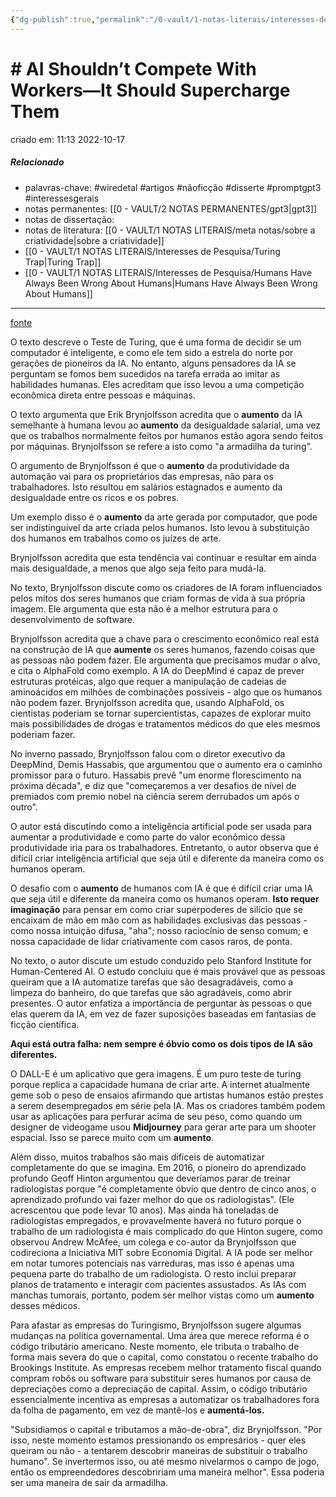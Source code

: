 ```yaml
---
{"dg-publish":true,"permalink":"/0-vault/1-notas-literais/interesses-de-pesquisa/ai-shouldn-t-compete-with-workers/","tags":["wiredetal","artigos","nãoficção","disserte","promptgpt3","interessesgerais"],"dgHomeLink":true,"dgShowLocalGraph":true,"dgShowFileTree":true,"dgEnableSearch":true}
---
```


# # AI Shouldn’t Compete With Workers—It Should Supercharge Them
criado em: 11:13 2022-10-17

##### Relacionado
- palavras-chave: #wiredetal #artigos #nãoficção #disserte #promptgpt3 #interessesgerais 
- notas permanentes: [[0 - VAULT/2 NOTAS PERMANENTES/gpt3\|gpt3]]
- notas de dissertação:
- notas de literatura: [[0 - VAULT/1 NOTAS LITERAIS/meta notas/sobre a criatividade\|sobre a criatividade]]
- [[0 - VAULT/1 NOTAS LITERAIS/Interesses de Pesquisa/Turing Trap\|Turing Trap]]
- [[0 - VAULT/1 NOTAS LITERAIS/Interesses de Pesquisa/Humans Have Always Been Wrong About Humans\|Humans Have Always Been Wrong About Humans]]

---
[fonte](https://www.wired.com/story/ai-shouldnt-compete-with-workers-it-should-supercharge-them-turing-trap/?bxid=5d7fe4203f92a4110117fc32&cndid=67720204&esrc=profile-page&source=EDT_WIR_NEWSLETTER_0_TRANSPORTATION_ZZ&utm_brand=wired&utm_campaign=aud-dev&utm_content=WIR_FastForward_101722&utm_mailing=WIR_FastForward_101722&utm_medium=email&utm_source=nl&utm_term=WIR_Transportation)


O texto descreve o Teste de Turing, que é uma forma de decidir se um computador é inteligente, e como ele tem sido a estrela do norte por gerações de pioneiros da IA. No entanto, alguns pensadores da IA se perguntam se fomos bem sucedidos na tarefa errada ao imitar as habilidades humanas. Eles acreditam que isso levou a uma competição econômica direta entre pessoas e máquinas.

O texto argumenta que Erik Brynjolfsson acredita que o **aumento** da IA semelhante à humana levou ao **aumento** da desigualdade salarial, uma vez que os trabalhos normalmente feitos por humanos estão agora sendo feitos por máquinas. Brynjolfsson se refere a isto como "a armadilha da turing". 

O argumento de Brynjolfsson é que o **aumento** da produtividade da automação vai para os proprietários das empresas, não para os trabalhadores. Isto resultou em salários estagnados e aumento da desigualdade entre os ricos e os pobres.

Um exemplo disso é o **aumento** da arte gerada por computador, que pode ser indistinguível da arte criada pelos humanos. Isto levou à substituição dos humanos em trabalhos como os juízes de arte.

Brynjolfsson acredita que esta tendência vai continuar e resultar em ainda mais desigualdade, a menos que algo seja feito para mudá-la.

No texto, Brynjolfsson discute como os criadores de IA foram influenciados pelos mitos dos seres humanos que criam formas de vida à sua própria imagem. Ele argumenta que esta não é a melhor estrutura para o desenvolvimento de software.

Brynjolfsson acredita que a chave para o crescimento econômico real está na construção de IA que **aumente** os seres humanos, fazendo coisas que as pessoas não podem fazer. Ele argumenta que precisamos mudar o alvo, e cita o AlphaFold como exemplo. A IA do DeepMind é capaz de prever estruturas protéicas, algo que requer a manipulação de cadeias de aminoácidos em milhões de combinações possíveis - algo que os humanos não podem fazer. Brynjolfsson acredita que, usando AlphaFold, os cientistas poderiam se tornar supercientistas, capazes de explorar muito mais possibilidades de drogas e tratamentos médicos do que eles mesmos poderiam fazer.

No inverno passado, Brynjolfsson falou com o diretor executivo da DeepMind, Demis Hassabis, que argumentou que o aumento era o caminho promissor para o futuro. Hassabis prevê "um enorme florescimento na próxima década", e diz que "começaremos a ver desafios de nível de premiados com premio nobel  na ciência serem derrubados um após o outro".

O autor está discutindo como a inteligência artificial pode ser usada para aumentar a produtividade e como parte do valor econômico dessa produtividade iria para os trabalhadores. Entretanto, o autor observa que é difícil criar inteligência artificial que seja útil e diferente da maneira como os humanos operam.

O desafio com o **aumento** de humanos com IA é que é difícil criar uma IA que seja útil e diferente da maneira como os humanos operam. **Isto requer imaginação** para pensar em como criar superpoderes de silício que se encaixam de mão em mão com as habilidades exclusivas das pessoas - como nossa intuição difusa, "aha"; nosso raciocínio de senso comum; e nossa capacidade de lidar criativamente com casos raros, de ponta.

No texto, o autor discute um estudo conduzido pelo Stanford Institute for Human-Centered AI. O estudo concluiu que é mais provável que as pessoas queiram que a IA automatize tarefas que são desagradáveis, como a limpeza do banheiro, do que tarefas que são agradáveis, como abrir presentes. O autor enfatiza a importância de perguntar às pessoas o que elas querem da IA, em vez de fazer suposições baseadas em fantasias de ficção científica.

**Aqui está outra falha: nem sempre é óbvio como os dois tipos de IA são diferentes.**

O DALL-E é um aplicativo que gera imagens. É um puro teste de turing porque replica a capacidade humana de criar arte. A internet atualmente geme sob o peso de ensaios afirmando que artistas humanos estão prestes a serem desempregados em série pela IA. Mas os criadores também podem usar as aplicações para perfurar acima de seu peso, como quando um designer de videogame usou **Midjourney** para gerar arte para um shooter espacial. Isso se parece muito com um **aumento**.

Além disso, muitos trabalhos são mais difíceis de automatizar completamente do que se imagina. Em 2016, o pioneiro do aprendizado profundo Geoff Hinton argumentou que deveríamos parar de treinar radiologistas porque "é completamente óbvio que dentro de cinco anos, o aprendizado profundo vai fazer melhor do que os radiologistas". (Ele acrescentou que pode levar 10 anos). Mas ainda há toneladas de radiologistas empregados, e provavelmente haverá no futuro porque o trabalho de um radiologista é mais complicado do que Hinton sugere, como observou Andrew McAfee, um colega e co-autor da Brynjolfsson que codireciona a Iniciativa MIT sobre Economia Digital. A IA pode ser melhor em notar tumores potenciais nas varreduras, mas isso é apenas uma pequena parte do trabalho de um radiologista. O resto inclui preparar planos de tratamento e interagir com pacientes assustados. As IAs com manchas tumorais, portanto, podem ser melhor vistas como um **aumento** desses médicos.

Para afastar as empresas do Turingismo, Brynjolfsson sugere algumas mudanças na política governamental. Uma área que merece reforma é o código tributário americano. Neste momento, ele tributa o trabalho de forma mais severa do que o capital, como constatou o recente trabalho do Brookings Institute. As empresas recebem melhor tratamento fiscal quando compram robôs ou software para substituir seres humanos por causa de depreciações como a depreciação de capital. Assim, o código tributário essencialmente incentiva as empresas a automatizar os trabalhadores fora da folha de pagamento, em vez de mantê-los e **aumentá-los.**

"Subsidiamos o capital e tributamos a mão-de-obra", diz Brynjolfsson. "Por isso, neste momento estamos pressionando os empresários - quer eles queiram ou não - a tentarem descobrir maneiras de substituir o trabalho humano". Se invertermos isso, ou até mesmo nivelarmos o campo de jogo, então os empreendedores descobririam uma maneira melhor". Essa poderia ser uma maneira de sair da armadilha.


